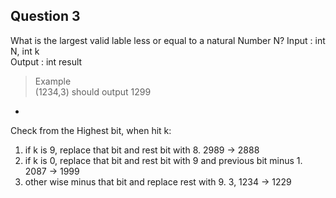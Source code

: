 Question 3
-
What is the largest valid lable less or equal to a natural Number N?
Input  : int N, int k  
Output : int result  
>Example  
(1234,3) should output 1299

-

Check from the Highest bit, when hit k:

1. if k is 9, replace that bit and rest bit with 8. 2989 -> 2888
2. if k is 0, replace that bit and rest bit with 9 and previous bit minus 1. 2087 -> 1999
3. other wise minus that bit and replace rest with 9. 3, 1234 -> 1229
